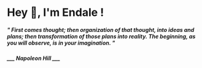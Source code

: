 <h1 title="head"> Hey 👋, I'm Endale !</h1>

**<h5><i>" First comes thought; then organization of that thought, into ideas and plans; then transformation of those plans into reality. The beginning, as you will observe, is in your imagination. "</i></h5>**

*<b>___ Napoleon Hill ___</b>*

